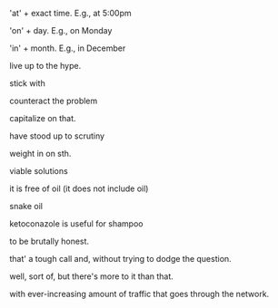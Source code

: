 'at' + exact time.
    E.g., at 5:00pm

'on' + day.
    E.g., on Monday
    
'in' + month.
    E.g., in December
    

live up to the hype.

stick with

counteract the problem

capitalize on that.

have stood up to scrutiny

weight in on sth.

viable solutions

it is free of oil (it does not include oil)

snake oil

ketoconazole is useful for shampoo

to be brutally honest.

that' a tough call and, without trying to dodge the question.

well, sort of, but there's more to it than that.

with ever-increasing amount of traffic that goes through the network.
